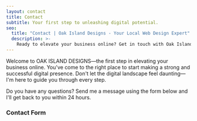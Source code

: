 ```yaml
---
layout: contact
title: Contact
subtitle: Your first step to unleashing digital potential.
seo:
  title: "Contact | Oak Island Designs - Your Local Web Design Expert"
  description: >-
    Ready to elevate your business online? Get in touch with Oak Island Designs today. Let's craft your digital success story together.
---
```

Welcome to OAK ISLAND DESIGNS—the first step in elevating your business online. You've come to the right place to start making a strong and successful digital presence. Don't let the digital landscape feel daunting—I'm here to guide you through every step.

Do you have any questions? Send me a message using the form below and I'll get back to you within 24 hours.

### Contact Form